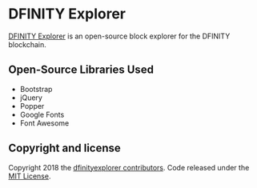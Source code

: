 # DFINITY Explorer

[DFINITY Explorer](https://www.dfinityexplorer.org/) is an open-source block explorer for the DFINITY blockchain.

## Open-Source Libraries Used
* Bootstrap
* jQuery
* Popper
* Google Fonts
* Font Awesome

## Copyright and license

Copyright 2018 the [dfinityexplorer contributors](https://github.com/dfinityexplorer/dfinityexplorer/graphs/contributors). Code released under the [MIT License](https://github.com/dfinityexplorer/dfinityexplorer/blob/master/LICENSE).
